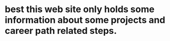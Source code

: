# best this web site only holds some information about some projects and career path related steps.
